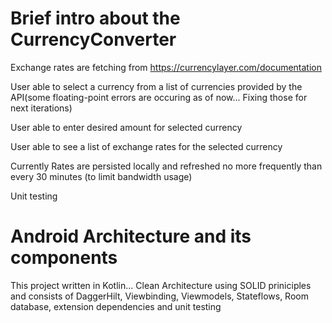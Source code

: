 # Brief intro about the CurrencyConverter

Exchange rates are fetching from https://currencylayer.com/documentation

User able to select a currency from a list of currencies provided by the API(some floating-point errors are occuring as of now... Fixing those for next iterations)

User able to enter desired amount for selected currency

User able to see a list of exchange rates for the selected currency

Currently Rates are persisted locally and refreshed no more frequently than every 30 minutes (to limit bandwidth usage)

Unit testing

# Android Architecture and its components

This project written in Kotlin... Clean Architecture using SOLID priniciples and consists of DaggerHilt, Viewbinding, Viewmodels, Stateflows, Room database, extension dependencies and unit testing

